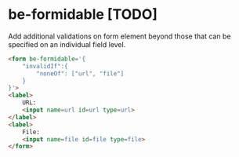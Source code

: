 # be-formidable [TODO]

Add additional validations on form element beyond those that can be specified on an individual field level.

```html
<form be-formidable='{
    "invalidIf":{
        "noneOf": ["url", "file"]
    }
}'>
<label>
    URL:
    <input name=url id=url type=url>
</label>
<label>
    File:
    <input name=file id=file type=file>
</form>
```